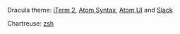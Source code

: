 Dracula theme: [iTerm 2](https://draculatheme.com/iterm/), [Atom Syntax](https://atom.io/themes/dracula-theme), [Atom UI](https://atom.io/themes/dracula-ui) and [Slack](https://draculatheme.com/slack/)

Chartreuse: [zsh](https://github.com/sergiokopplin/chartreuse)

